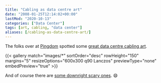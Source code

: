 ```yaml
---
title: "Cabling as data centre art"
date: "2008-01-25T12:14:02+00:00"
lastMod: "2020-10-13"
categories: ["Data Center"]
tags: [art, cabling, "data center"]
aliases: [/cabling-as-data-centre-art/]
---
```


The folks over at <a href="http://royal.pingdom.com/">Pingdom</a> spotted some <a href="http://royal.pingdom.com/?p=240">great data centre cabling art</a>.

<!--more-->

{{< gallery match="images/*"
            sortOrder="desc"
            rowHeight="150"
            margins="5"
            resizeOptions="600x300 q90 Lanczos"
            previewType="none"
            embedPreview="true" >}}

And of course there are <a href="http://www.vibrant.com/cable-messes.php">some downright scary ones</a>. :smile:
